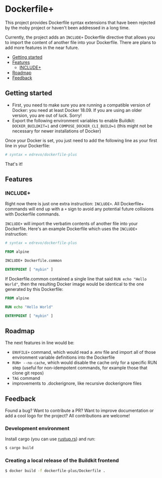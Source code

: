 # Dockerfile+

This project provides Dockerfile syntax extensions that have been rejected by the moby project or haven't been addressed in a long time.

Currently, the project adds an `INCLUDE+` Dockerfile directive that allows you to import the content of another file into your Dockerfile. There are plans to add more features in the near future.

- [Getting started](#getting-started)
- [Features](#features)
  - [INCLUDE+](#include)
- [Roadmap](#roadmap)
- [Feedback](#feedback)

## Getting started

- First, you need to make sure you are running a compatible version of Docker: you need at least Docker 18.09. If you are using an older version, you are out of luck. Sorry!
- Export the following environment variables to enable Buildkit: `DOCKER_BUILDKIT=1` and `COMPOSE_DOCKER_CLI_BUILD=1` (this might not be necessary for newer installations of Docker)

Once your Docker is set, you just need to add the following line as your first line in your Dockerfile:

```Dockerfile
# syntax = edrevo/dockerfile-plus
```

That's it!

## Features

### INCLUDE+

Right now there is just one extra instruction: `INCLUDE+`. All Dockerfile+ commands will end up with a `+` sign to avoid any potential future collisions with Dockerfile commands.

`INCLUDE+` will import the verbatim contents of another file into your Dockerfile. Here's an example Dockerfile which uses the `INCLUDE+` instruction:

```Dockerfile
# syntax = edrevo/dockerfile-plus

FROM alpine

INCLUDE+ Dockerfile.common

ENTRYPOINT [ "mybin" ]
```

If Dockerfile.common contained a single line that said `RUN echo "Hello World"`, then the resulting Docker image would be identical to the one generated by this Dockerfile:


```Dockerfile
FROM alpine

RUN echo "Hello World"

ENTRYPOINT [ "mybin" ]
```

## Roadmap

The next features in line would be:

- `ENVFILE+` command, which would read a .env file and import all of those environment variable definitions into the Dockerfile
- `RUN+ --no-cache`, which would disable the cache only for a specific RUN step (useful for non-idempotent commands, for example those that clone git repos)
- `TAG` command
- improvements to .dockerignore, like recursive dockerignore files

## Feedback

Found a bug? Want to contribute a PR? Want to improve documentation or add a cool logo for the project? All contributions are welcome!

### Development environment

Install cargo (you can use [rustup.rs](https://rustup.rs/)) and run:

```bash
$ cargo build
```

### Creating a local release of the Buildkit frontend

```bash
$ docker build -f dockerfile-plus/Dockerfile .
```
